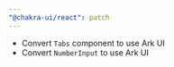 ```yaml
---
"@chakra-ui/react": patch
---
```


- Convert `Tabs` component to use Ark UI
- Convert `NumberInput` to use Ark UI
